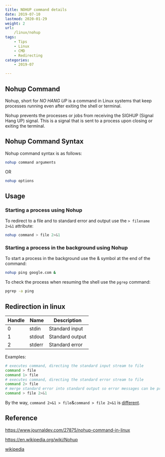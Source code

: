 ```yaml
---
title: NOHUP command details
date: 2019-07-10
lastmod: 2020-01-29 
weight: 2
url:
    /linux/nohup
tags:
    - Tips  
    - Linux
    - CMD
    - Redirecting
categories:
    - 2019-07

---
```


## Nohup Command
Nohup, short for _NO HANG UP_ is a command in Linux systems that keep processes running even after exiting the shell or terminal.

Nohup prevents the processes or jobs from receiving the SIGHUP (Signal Hang UP) signal. This is a signal that is sent to a process upon closing or exiting the terminal.

## Nohup Command Syntax
Nohup command syntax is as follows:
```bash
nohup command arguments
```
OR
```bash
nohup options
```

## Usage

### Starting a process using Nohup

To redirect to a file and to standard error and output use the `> filename 2>&1` attribute:
```bash
nohup command > file 2>&1
```

### Starting a process in the background using Nohup
To start a process in the background use the & symbol at the end of the command:
```bash
nohup ping google.com &
```
To check the process when resuming the shell use the `pgrep` command:
```bash
pgrep -a ping
``` 


## Redirection in linux

|Handle	|Name	|Description|
|-------|-------|-----------|
|0	|stdin	|Standard input|
|1	|stdout	|Standard output|
|2	|stderr	|Standard error|

Examples:
```bash
# executes command, directing the standard input stream to file
command > file
command 1> file
# executes command, directing the standard error stream to file
command 2> file
# merge standard error into standard output so error messages can be processed together with (or alternately to) the usual output.
command > file 2>&1
```

By the way, `command 2>&1 > file`&`command > file 2>&1` is [different](https://en.wikipedia.org/wiki/Redirection_(computing)#Redirecting_to_and_from_the_standard_file_handles).

## Reference
https://www.journaldev.com/27875/nohup-command-in-linux

https://en.wikipedia.org/wiki/Nohup

[wikipedia](https://en.wikipedia.org/wiki/Redirection_(computing))